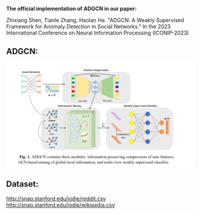 **The official implementation of ADGCN in our paper:**   

Zhixiang Shen, Tianle Zhang, Haolan He. "ADGCN: A Weakly Supervised Framework for Anomaly Detection in Social Networks." In the 2023 International Conference on Neural Information Processing (ICONIP-2023)

  **ADGCN:**  
---
![ADGCN Fig](https://github.com/zxlearningdeep/ADGCN-project/blob/main/fig/ADGCN.png)

**Dataset:**  
---
http://snap.stanford.edu/jodie/reddit.csv  
http://snap.stanford.edu/jodie/wikipedia.csv
